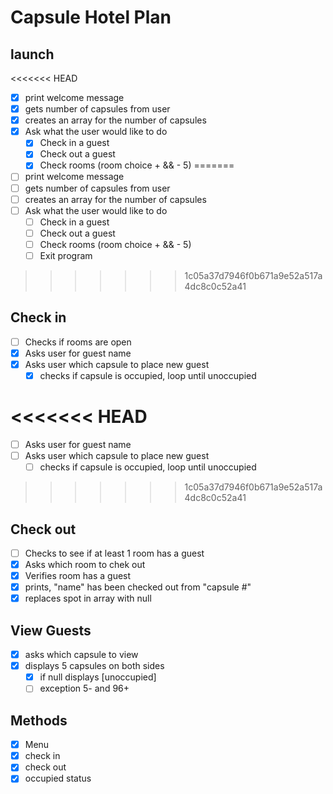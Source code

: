 # Capsule Hotel Plan

## launch

<<<<<<< HEAD
* [x] print welcome message
* [x] gets number of capsules from user
* [x] creates an array for the number of capsules
* [x] Ask what the user would like to do
    * [x] Check in a guest
    * [x] Check out a guest
    * [x] Check rooms (room choice + && - 5)
=======
* [ ] print welcome message
* [ ] gets number of capsules from user
* [ ] creates an array for the number of capsules
* [ ] Ask what the user would like to do
    * [ ] Check in a guest
    * [ ] Check out a guest
    * [ ] Check rooms (room choice + && - 5)
    * [ ] Exit program
>>>>>>> 1c05a37d7946f0b671a9e52a517a4dc8c0c52a41

## Check in
* [ ] Checks if rooms are open
* [x] Asks user for guest name
* [x] Asks user which capsule to place new guest
    * [x] checks if capsule is occupied, loop until unoccupied

<<<<<<< HEAD
=======
* [ ] Asks user for guest name
* [ ] Asks user which capsule to place new guest
    * [ ] checks if capsule is occupied, loop until unoccupied
>>>>>>> 1c05a37d7946f0b671a9e52a517a4dc8c0c52a41

## Check out
* [ ] Checks to see if at least 1 room has a guest
* [x] Asks which room to chek out
* [x] Verifies room has a guest
* [x] prints, "name" has been checked out from "capsule #"
* [x] replaces spot in array with null

## View Guests

* [x] asks which capsule to view
* [x] displays 5 capsules on both sides
    * [x] if null displays [unoccupied]
  * [ ] exception 5- and 96+

## Methods

* [x] Menu
* [x] check in
* [x] check out
* [x] occupied status
